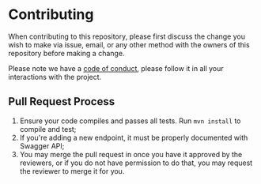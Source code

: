 # Contributing

When contributing to this repository, please first discuss the change you wish to make via issue, email, or any other method with the owners of this repository before making a change.

Please note we have a [code of conduct](https://github.com/fogbow/resource-allocation-service/blob/master/CODE_OF_CONDUCT.md), please follow it in all your interactions with the project.

## Pull Request Process

1. Ensure your code compiles and passes all tests. Run `mvn install` to compile and test;
2. If you're adding a new endpoint, it must be properly documented with Swagger API;
3. You may merge the pull request in once you have it approved by the reviewers, or if you do not have permission to do that, you may request the reviewer to merge it for you.

